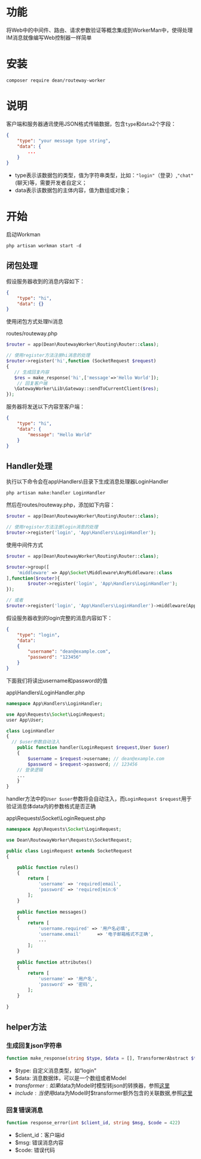 # 功能
将Web中的中间件、路由、请求参数验证等概念集成到WorkerMan中，使得处理IM消息就像编写Web控制器一样简单

# 安装
`composer require dean/routeway-worker`

# 说明
客户端和服务器通讯使用JSON格式传输数据，包含`type`和`data`2个字段：

```json
{
	"type": "your message type string",
	"data": {
		...
	}
}
```



* type表示该数据包的类型，值为字符串类型，比如：`"login"`（登录）,`"chat"`(聊天)等，需要开发者自定义；
* data表示该数据包的主体内容，值为数组或对象；

# 开始

启动Workman

```
php artisan workman start -d
```

## 闭包处理

假设服务器收到的消息内容如下：

```json
{
	"type": "hi",
	"data": {}
}
```

使用闭包方式处理hi消息


routes/routeway.php

```php
$router = app(Dean\RoutewayWorker\Routing\Router::class);

// 使用register方法注册hi消息的处理
$router->register('hi',function (SocketRequest $request)
{
   // 生成回复内容
   $res = make_response('hi',['message'=>'Hello World']);
 	// 回复客户端
   \GatewayWorker\Lib\Gateway::sendToCurrentClient($res);
});
```

服务器将发送以下内容至客户端：
```json
{
	"type": "hi",
	"data": {
		"message": "Hello World"
	}
}
```

## Handler处理

执行以下命令会在app\Handlers\目录下生成消息处理器LoginHandler

```php artisan make:handler LoginHandler```

然后在routes/routeway.php，添加如下内容：

```php
$router = app(Dean\RoutewayWorker\Routing\Router::class);

// 使用register方法注册login消息的处理
$router->register('login', 'App\Handlers\LoginHandler');
```

使用中间件方式

```php
$router = app(Dean\RoutewayWorker\Routing\Router::class);

$router->group([
	'middleware' => App\Socket\Middleware\AnyMiddleware::class
],function($router){
		$router->register('login', 'App\Handlers\LoginHandler');
});

// 或者
$router->register('login', 'App\Handlers\LoginHandler')->middleware(App\Socket\Middleware\AnyMiddleware::class)
```

假设服务器收到的login完整的消息内容如下：

```json
{
	"type": "login",
	"data": 
	{
		"username": "dean@example.com",
		"password": "123456"
	}
}
```

下面我们将读出username和password的值

app\Handlers\LoginHandler.php

```php
namespace App\Handlers\LoginHandler;

use App\Requests\Socket\LoginRequest;
user App\User;

class LoginHandler
{
  // $user参数自动注入
	public function handler(LoginRequest $request,User $user) 
	{
		$username = $request->username; // dean@example.com
		$password = $request->password; // 123456
    // 登录逻辑
    ...
	}
}
```

handler方法中的`User $user`参数将会自动注入，而`LoginRequest $request`用于验证消息体data内的参数格式是否正确

app\Requests\Socket\LoginRequest.php

```php
namespace App\Requests\Socket\LoginRequest;

use Dean\RoutewayWorker\Requests\SocketRequest;

public class LoginRequest extends SocketRequest
{

	public function rules() 
	{
        return [
            'username' => 'required|email',
            'password' => 'required|min:6'
        ];
	}
	
	public function messages()
	{
        return [
            'username.required' => '用户名必填',
            'username.email' 	  => '电子邮箱格式不正确',
            ...
        ];
	}
	
	public function attributes()
	{
    	return [
            'username' => '用户名',
            'password' => '密码',
        ];
	}
	
}
```

## helper方法

### 生成回复json字符串

```php
function make_response(string $type, $data = [], TransformerAbstract $transformer = null, $include = null)
```

* $type: 自定义消息类型，如“login"
* $data: 消息数据体，可以是一个数组或者Model
* $transformer: 如果$data为Model时模型转json的转换器，参照[这里](https://fractal.thephpleague.com/transformers/)
* $include: 当使用$data为Model时$transformer额外包含的关联数据,参照[这里](https://fractal.thephpleague.com/transformers/)

### 回复错误消息

```php
function response_error(int $client_id, string $msg, $code = 422)
```

* $client_id：客户端id
* $msg: 错误消息内容
* $code: 错误代码